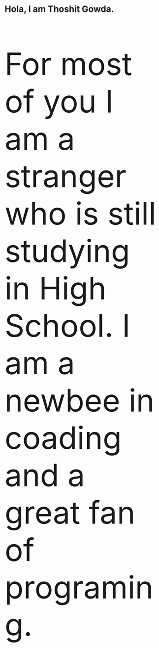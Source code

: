<h1>Hola, I am Thoshit Gowda.</h1>
<p style="font-size: 100px;">For most of you I am a stranger who is still studying in High School.
I am a newbee in coading and a great fan of programing.</p>

